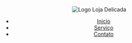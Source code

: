 <header>
    <nav class="navbar">
        <img src="logo-loja.png" alt="Logo Loja Delicada" class="logo-img" />
        <ul>
            <li><a href="#inicio">Início</a></li>
            <li><a href="#servicos">Serviço</a></li>
            <li><a href="#contato">Contato</a></li>
        </ul>
    </nav>
</header>